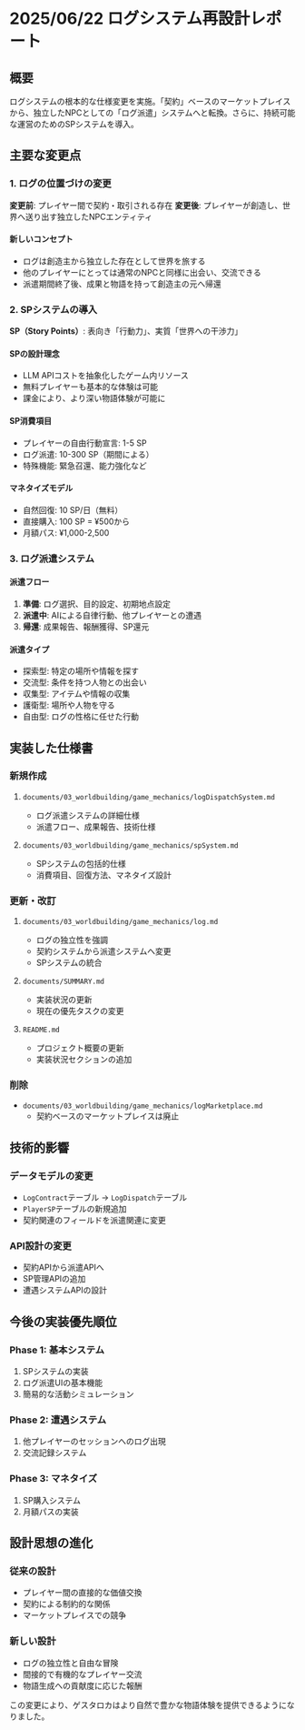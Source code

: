 # 2025/06/22 ログシステム再設計レポート

## 概要
ログシステムの根本的な仕様変更を実施。「契約」ベースのマーケットプレイスから、独立したNPCとしての「ログ派遣」システムへと転換。さらに、持続可能な運営のためのSPシステムを導入。

## 主要な変更点

### 1. ログの位置づけの変更
**変更前**: プレイヤー間で契約・取引される存在
**変更後**: プレイヤーが創造し、世界へ送り出す独立したNPCエンティティ

#### 新しいコンセプト
- ログは創造主から独立した存在として世界を旅する
- 他のプレイヤーにとっては通常のNPCと同様に出会い、交流できる
- 派遣期間終了後、成果と物語を持って創造主の元へ帰還

### 2. SPシステムの導入
**SP（Story Points）**: 表向き「行動力」、実質「世界への干渉力」

#### SPの設計理念
- LLM APIコストを抽象化したゲーム内リソース
- 無料プレイヤーも基本的な体験は可能
- 課金により、より深い物語体験が可能に

#### SP消費項目
- プレイヤーの自由行動宣言: 1-5 SP
- ログ派遣: 10-300 SP（期間による）
- 特殊機能: 緊急召還、能力強化など

#### マネタイズモデル
- 自然回復: 10 SP/日（無料）
- 直接購入: 100 SP = ¥500から
- 月額パス: ¥1,000-2,500

### 3. ログ派遣システム
#### 派遣フロー
1. **準備**: ログ選択、目的設定、初期地点設定
2. **派遣中**: AIによる自律行動、他プレイヤーとの遭遇
3. **帰還**: 成果報告、報酬獲得、SP還元

#### 派遣タイプ
- 探索型: 特定の場所や情報を探す
- 交流型: 条件を持つ人物との出会い
- 収集型: アイテムや情報の収集
- 護衛型: 場所や人物を守る
- 自由型: ログの性格に任せた行動

## 実装した仕様書

### 新規作成
1. `documents/03_worldbuilding/game_mechanics/logDispatchSystem.md`
   - ログ派遣システムの詳細仕様
   - 派遣フロー、成果報告、技術仕様

2. `documents/03_worldbuilding/game_mechanics/spSystem.md`
   - SPシステムの包括的仕様
   - 消費項目、回復方法、マネタイズ設計

### 更新・改訂
1. `documents/03_worldbuilding/game_mechanics/log.md`
   - ログの独立性を強調
   - 契約システムから派遣システムへ変更
   - SPシステムの統合

2. `documents/SUMMARY.md`
   - 実装状況の更新
   - 現在の優先タスクの変更

3. `README.md`
   - プロジェクト概要の更新
   - 実装状況セクションの追加

### 削除
- `documents/03_worldbuilding/game_mechanics/logMarketplace.md`
  - 契約ベースのマーケットプレイスは廃止

## 技術的影響

### データモデルの変更
- `LogContract`テーブル → `LogDispatch`テーブル
- `PlayerSP`テーブルの新規追加
- 契約関連のフィールドを派遣関連に変更

### API設計の変更
- 契約APIから派遣APIへ
- SP管理APIの追加
- 遭遇システムAPIの設計

## 今後の実装優先順位

### Phase 1: 基本システム
1. SPシステムの実装
2. ログ派遣UIの基本機能
3. 簡易的な活動シミュレーション

### Phase 2: 遭遇システム
1. 他プレイヤーのセッションへのログ出現
2. 交流記録システム

### Phase 3: マネタイズ
1. SP購入システム
2. 月額パスの実装

## 設計思想の進化

### 従来の設計
- プレイヤー間の直接的な価値交換
- 契約による制約的な関係
- マーケットプレイスでの競争

### 新しい設計
- ログの独立性と自由な冒険
- 間接的で有機的なプレイヤー交流
- 物語生成への貢献度に応じた報酬

この変更により、ゲスタロカはより自然で豊かな物語体験を提供できるようになりました。